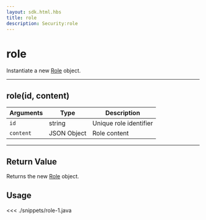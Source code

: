 ```yaml
---
layout: sdk.html.hbs
title: role
description: Security:role
---
```


# role

Instantiate a new [Role](/sdk-reference/android/3/role) object.

---

## role(id, content)

| Arguments | Type        | Description            |
| --------- | ----------- | ---------------------- |
| `id`      | string      | Unique role identifier |
| `content` | JSON Object | Role content           |

---

## Return Value

Returns the new [Role](/sdk-reference/android/3/role) object.

## Usage

<<< ./snippets/role-1.java
